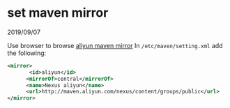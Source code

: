 # set maven mirror
2019/09/07

Use browser to browse [aliyun maven mirror](https://maven.aliyun.com/mvn/view)
In `/etc/maven/setting.xml` add the following:
```xml
<mirror>
       <id>aliyun</id>
      <mirrorOf>central</mirrorOf>
      <name>Nexus aliyun</name>
      <url>http://maven.aliyun.com/nexus/content/groups/public</url>
</mirror>
```